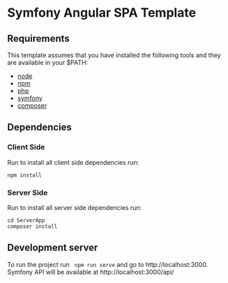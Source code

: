 # Symfony Angular SPA Template

## Requirements
This template assumes that you have installed the following tools and they are available in your $PATH:

- [node](https://nodejs.org/en/download/)
- [npm](https://www.npmjs.com/)
- [php](https://www.php.net/)
- [symfony](https://symfony.com/download/)
- [composer](https://getcomposer.org/download/)

## Dependencies

### Client Side
Run to install all client side dependencies run:
```shell script
npm install
```

### Server Side
Run to install all server side dependencies run:
```shell script
cd ServerApp
composer install
```

## Development server
To run the project run ` npm run serve` and go to http://localhost:3000. Symfony API will be available at http://localhost:3000/api/
